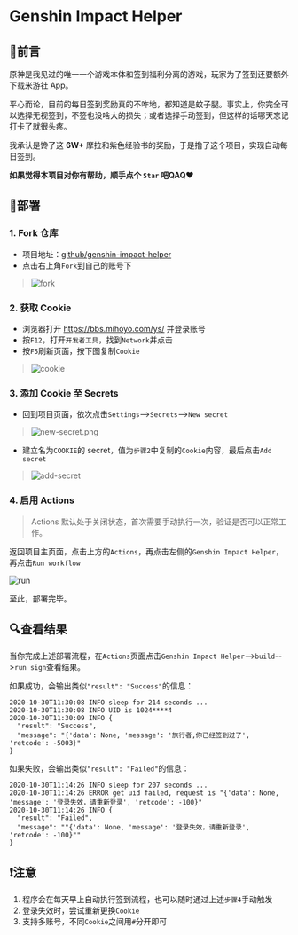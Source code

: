 # Genshin Impact Helper

## 📎前言

原神是我见过的唯一一个游戏本体和签到福利分离的游戏，玩家为了签到还要额外下载米游社 App。

平心而论，目前的每日签到奖励真的不咋地，都知道是蚊子腿。事实上，你完全可以选择无视签到，不签也没啥大的损失；或者选择手动签到，但这样的话哪天忘记打卡了就很头疼。

我承认是馋了这 **6W+** 摩拉和紫色经验书的奖励，于是撸了这个项目，实现自动每日签到。

**如果觉得本项目对你有帮助，顺手点个 `Star` 吧QAQ❤**

## 📐部署

### 1. Fork 仓库

* 项目地址：[github/genshin-impact-helper](https://github.com/y1ndan/genshin-impact-helper)
* 点击右上角`Fork`到自己的账号下

> ![fork](https://i.loli.net/2020/10/28/qpXowZmIWeEUyrJ.png)

### 2. 获取 Cookie

* 浏览器打开 https://bbs.mihoyo.com/ys/ 并登录账号
* 按`F12`，打开`开发者工具`，找到`Network`并点击
* 按`F5`刷新页面，按下图复制`Cookie`

> ![cookie](https://i.loli.net/2020/10/28/TMKC6lsnk4w5A8i.png)

### 3. 添加 Cookie 至 Secrets

* 回到项目页面，依次点击`Settings`-->`Secrets`-->`New secret`

> ![new-secret.png](https://i.loli.net/2020/10/28/sxTuBFtRvzSgUaA.png)

* 建立名为`COOKIE`的 secret，值为`步骤2`中复制的`Cookie`内容，最后点击`Add secret`

> ![add-secret](https://i.loli.net/2020/10/28/sETkVdmrNcCUpgq.png)

### 4. 启用 Actions

> Actions 默认处于关闭状态，首次需要手动执行一次，验证是否可以正常工作。

返回项目主页面，点击上方的`Actions`，再点击左侧的`Genshin Impact Helper`，再点击`Run workflow`
    
![run](https://i.loli.net/2020/10/28/5ylvgdYf9BDMqAH.png)

至此，部署完毕。

## 🔍查看结果

当你完成上述部署流程，在`Actions`页面点击`Genshin Impact Helper`-->`build`-->`run sign`查看结果。

如果成功，会输出类似`"result": "Success"`的信息：

```
2020-10-30T11:30:08 INFO sleep for 214 seconds ...
2020-10-30T11:30:08 INFO UID is 1024****4
2020-10-30T11:30:09 INFO {
  "result": "Success",
  "message": "{'data': None, 'message': '旅行者,你已经签到过了', 'retcode': -5003}"
}
```

如果失败，会输出类似`"result": "Failed"`的信息：

```
2020-10-30T11:14:26 INFO sleep for 207 seconds ...
2020-10-30T11:14:26 ERROR get uid failed, request is "{'data': None, 'message': '登录失效，请重新登录', 'retcode': -100}"
2020-10-30T11:14:26 INFO {
  "result": "Failed",
  "message": ""{'data': None, 'message': '登录失效，请重新登录', 'retcode': -100}""
}
```

## ❗️注意

1. 程序会在每天早上自动执行签到流程，也可以随时通过上述`步骤4`手动触发
2. 登录失效时，尝试重新更换`Cookie` 
3. 支持多账号，不同`Cookie`之间用`#`分开即可

